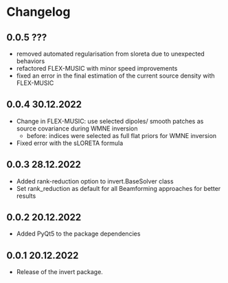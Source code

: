 # Changelog

## 0.0.5 ???
* removed automated regularisation from sloreta due to unexpected behaviors
* refactored FLEX-MUSIC with minor speed improvements
* fixed an error in the final estimation of the current source density with FLEX-MUSIC

## 0.0.4 30.12.2022
* Change in FLEX-MUSIC: use selected dipoles/ smooth patches as source covariance during WMNE inversion
  * before: indices were selected as full flat priors for WMNE inversion
* Fixed error with the sLORETA formula

## 0.0.3 28.12.2022
* Added rank-reduction option to invert.BaseSolver class
* Set rank_reduction as default for all Beamforming approaches for better results

## 0.0.2 20.12.2022
* Added PyQt5 to the package dependencies

## 0.0.1 20.12.2022
* Release of the invert package.